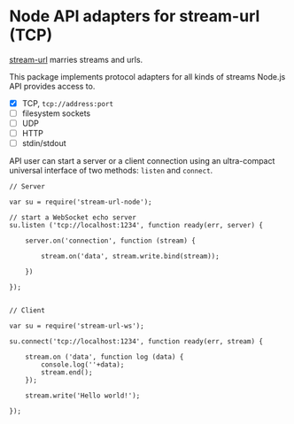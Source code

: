 # Node API adapters for stream-url (TCP)

[stream-url][su] marries streams and urls. 

This package implements protocol adapters for all kinds of
streams Node.js API provides access to.

- [x] TCP, `tcp://address:port`
- [ ] filesystem sockets
- [ ] UDP
- [ ] HTTP
- [ ] stdin/stdout

API user can start a server or a client connection using an
ultra-compact universal interface of two methods:
`listen` and `connect`.

    // Server

    var su = require('stream-url-node');

    // start a WebSocket echo server
    su.listen ('tcp://localhost:1234', function ready(err, server) {

        server.on('connection', function (stream) {

            stream.on('data', stream.write.bind(stream));

        })

    });


    // Client

    var su = require('stream-url-ws');

    su.connect('tcp://localhost:1234', function ready(err, stream) {

        stream.on ('data', function log (data) {
            console.log(''+data);
            stream.end();
        });

        stream.write('Hello world!');

    });


[su]: https://github.com/gritzko/stream-url
